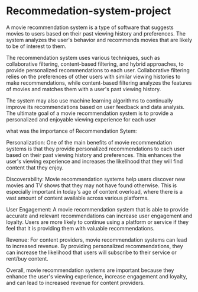 # Recommedation-system-project

A movie recommendation system is a type of software that suggests movies to users based on their past viewing history and preferences. The system analyzes the user's behavior and recommends movies that are likely to be of interest to them.

The recommendation system uses various techniques, such as collaborative filtering, content-based filtering, and hybrid approaches, to provide personalized recommendations to each user. Collaborative filtering relies on the preferences of other users with similar viewing histories to make recommendations, while content-based filtering analyzes the features of movies and matches them with a user's past viewing history.

The system may also use machine learning algorithms to continually improve its recommendations based on user feedback and data analysis. The ultimate goal of a movie recommendation system is to provide a personalized and enjoyable viewing experience for each user

what was the importance of Recommendation Sytem:

Personalization: One of the main benefits of movie recommendation systems is that they provide personalized recommendations to each user based on their past viewing history and preferences. This enhances the user's viewing experience and increases the likelihood that they will find content that they enjoy.

Discoverability: Movie recommendation systems help users discover new movies and TV shows that they may not have found otherwise. This is especially important in today's age of content overload, where there is a vast amount of content available across various platforms.

User Engagement: A movie recommendation system that is able to provide accurate and relevant recommendations can increase user engagement and loyalty. Users are more likely to continue using a platform or service if they feel that it is providing them with valuable recommendations.

Revenue: For content providers, movie recommendation systems can lead to increased revenue. By providing personalized recommendations, they can increase the likelihood that users will subscribe to their service or rent/buy content.

Overall, movie recommendation systems are important because they enhance the user's viewing experience, increase engagement and loyalty, and can lead to increased revenue for content providers.
